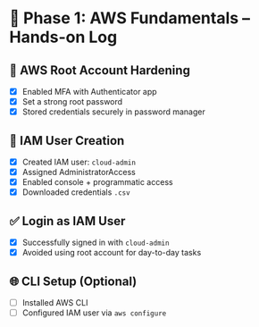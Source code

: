 # 🧪 Phase 1: AWS Fundamentals – Hands-on Log

## 🔐 AWS Root Account Hardening
- [x] Enabled MFA with Authenticator app
- [x] Set a strong root password
- [x] Stored credentials securely in password manager

## 👤 IAM User Creation
- [x] Created IAM user: `cloud-admin`
- [x] Assigned AdministratorAccess
- [x] Enabled console + programmatic access
- [x] Downloaded credentials `.csv`

## ✅ Login as IAM User
- [x] Successfully signed in with `cloud-admin`
- [x] Avoided using root account for day-to-day tasks

## 🌐 CLI Setup (Optional)
- [ ] Installed AWS CLI
- [ ] Configured IAM user via `aws configure`
